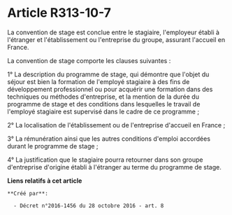 # Article R313-10-7

La convention de stage est conclue entre le stagiaire, l'employeur établi à l'étranger et l'établissement ou l'entreprise du
groupe, assurant l'accueil en France. 

La convention de stage comporte les clauses suivantes : 

1° La description du programme de stage, qui démontre que l'objet du séjour est bien la formation de l'employé stagiaire à
des fins de développement professionnel ou pour acquérir une formation dans des techniques ou méthodes d'entreprise, et la
mention de la durée du programme de stage et des conditions dans lesquelles le travail de l'employé stagiaire est supervisé
dans le cadre de ce programme ; 

2° La localisation de l'établissement ou de l'entreprise d'accueil en France ; 

3° La rémunération ainsi que les autres conditions d'emploi accordées durant le programme de stage ; 

4° La justification que le stagiaire pourra retourner dans son groupe d'entreprise d'origine établi à l'étranger au terme du
programme de stage.

**Liens relatifs à cet article**

	**Créé par**:

	  - Décret n°2016-1456 du 28 octobre 2016 - art. 8
